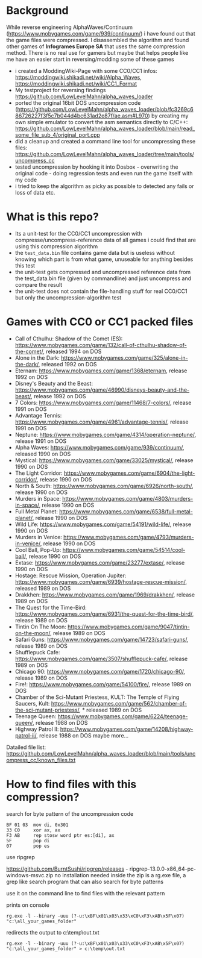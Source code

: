 # Background

While reverse engineering AlphaWaves/Continuum (https://www.mobygames.com/game/939/continuum/) i have found out that the game files were compressed.
I disassembled the algorithm and found other games of **Infogrames Europe SA** that uses the same compression method.
There is no real use for gamers but maybe that helps people like me have an easier start in reversing/modding some of these games

* i created a ModdingWiki-Page with some CC0/CC1 infos: https://moddingwiki.shikadi.net/wiki/Alpha_Waves, https://moddingwiki.shikadi.net/wiki/CC1_Format
* My testproject for reversing findings https://github.com/LowLevelMahn/alpha_waves_loader
* ported the original 16bit DOS uncompression code (https://github.com/LowLevelMahn/alpha_waves_loader/blob/fc3269c686726227f3f5c7b044d4bc631ad2e87f/ae.asm#L970)
by creating my own simple emulator to convert the asm semantics directly to C/C++: https://github.com/LowLevelMahn/alpha_waves_loader/blob/main/read_some_file_sub_4/original_port.cpp
* did a cleanup and created a command line tool for uncompressing these files: https://github.com/LowLevelMahn/alpha_waves_loader/tree/main/tools/uncompress_cc
* tested uncompression by hooking it into Dosbox - overwriting the original code - doing regression tests and even run the game itself with my code
* i tried to keep the algorithm as picky as possible to detected any fails or loss of data etc.

# What is this repo?

* Its a unit-test for the CC0/CC1 uncompression with compresse/uncompress-reference data of all games i could find that are using this compression algorithm
* the `test_data.bin` file contains game data but is useless without knowing which part is from what game, unuseable for anything besides this test
* the unit-test gets compressed and uncompressed reference data from the test_data.bin file (given by commandline) and just uncompress and compare the result
* the unit-test does not contain the file-handling stuff for real CC0/CC1 but only the uncompression-algorithm test

# Games with CC0 or CC1 packed files

* Call of Cthulhu: Shadow of the Comet (ES): https://www.mobygames.com/game/132/call-of-cthulhu-shadow-of-the-comet/, released 1994 on DOS
* Alone in the Dark: https://www.mobygames.com/game/325/alone-in-the-dark/, released 1992 on DOS
* Eternam: https://www.mobygames.com/game/1368/eternam, release 1992 on DOS
* Disney's Beauty and the Beast: https://www.mobygames.com/game/46990/disneys-beauty-and-the-beast/, release 1992 on DOS  
* 7 Colors: https://www.mobygames.com/game/11468/7-colors/, release 1991 on DOS
* Advantage Tennis: https://www.mobygames.com/game/4961/advantage-tennis/, release 1991 on DOS 
* Neptune: https://www.mobygames.com/game/4314/operation-neptune/, release 1991 on DOS
* Alpha Waves: https://www.mobygames.com/game/939/continuum/, released 1990 on DOS
* Mystical: https://www.mobygames.com/game/33025/mystical/, release 1990 on DOS
* The Light Corridor: https://www.mobygames.com/game/6904/the-light-corridor/, release 1990 on DOS
* North & South: https://www.mobygames.com/game/6926/north-south/, release 1990 on DOS
* Murders in Space: https://www.mobygames.com/game/4803/murders-in-space/, release 1990 on DOS
* Full Metal Planet: https://www.mobygames.com/game/6538/full-metal-planet/, release 1990 on DOS
* Wild Life: https://www.mobygames.com/game/54191/wild-life/, release 1990 on DOS
* Murders in Venice: https://www.mobygames.com/game/4793/murders-in-venice/, release 1990 on DOS
* Cool Ball, Pop-Up: https://www.mobygames.com/game/54514/cool-ball/, release 1990 on DOS
* Extase: https://www.mobygames.com/game/23277/extase/, release 1990 on DOS 
* Hostage: Rescue Mission, Operation Jupiter: https://www.mobygames.com/game/6939/hostage-rescue-mission/, released 1989 on DOS
* Drakkhen: https://www.mobygames.com/game/1969/drakkhen/, release 1989 on DOS
* The Quest for the Time-Bird: https://www.mobygames.com/game/6931/the-quest-for-the-time-bird/, release 1989 on DOS
* Tintin On The Moon: https://www.mobygames.com/game/9047/tintin-on-the-moon/, release 1989 on DOS
* Safari Guns: https://www.mobygames.com/game/14723/safari-guns/, release 1989 on DOS
* Shufflepuck Cafe: https://www.mobygames.com/game/3507/shufflepuck-cafe/, release 1989 on DOS
* Chicago 90: https://www.mobygames.com/game/1720/chicago-90/, release 1989 on DOS 
* Fire!: https://www.mobygames.com/game/54100/fire/, release 1989 on DOS
* Chamber of the Sci-Mutant Priestess, KULT: The Temple of Flying Saucers, Kult: https://www.mobygames.com/game/562/chamber-of-the-sci-mutant-priestess/, * released 1989 on DOS
* Teenage Queen: https://www.mobygames.com/game/6224/teenage-queen/, release 1988 on DOS
* Highway Patrol II: https://www.mobygames.com/game/14208/highway-patrol-ii/, release 1988 on DOS
maybe more...

Datailed file list: https://github.com/LowLevelMahn/alpha_waves_loader/blob/main/tools/uncompress_cc/known_files.txt

# How to find files with this compression?

search for byte pattern of the uncompression code

```
BF 01 03  mov di, 0x301
33 C0     xor ax, ax
F3 AB     rep stosw word ptr es:[di], ax
5F        pop di
07        pop es
```

use ripgrep

https://github.com/BurntSushi/ripgrep/releases - ripgrep-13.0.0-x86_64-pc-windows-msvc.zip no installation needed
inside the zip is a rg.exe file, a grep like search program that can also search for byte patterns

use it on the command line to find files with the relevant pattern

prints on console
```
rg.exe -l --binary -uuu (?-u:\xBF\x01\x03\x33\xC0\xF3\xAB\x5F\x07) "c:\all_your_games_folder"
```
redirects the output to c:\temp\out.txt

```
rg.exe -l --binary -uuu (?-u:\xBF\x01\x03\x33\xC0\xF3\xAB\x5F\x07) "c:\all_your_games_folder" > c:\temp\out.txt
```
